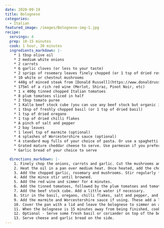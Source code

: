 ```yaml
---
date: 2020-09-19
title: Bolognese 
categories:
  - Italian
featured_image: /images/Bolognese-img-1.jpg
recipe:
  servings: 4
  prep: 10-15 minutes
  cook: 1 hour, 30 minutes
  ingredients_markdown: |-
    * 1 tbsp olive oil
    * 2 medium white onions
    * 2 carrots
    * 6 garlic cloves (or less to your taste)
    * 2 sprigs of rosemary leaves finely chopped (or 1 tsp of dried rosemary)
    * 10 white or chestnut mushrooms
    * 440g of minced steak from [Donald Russell](https://www.donaldrussell.com/minced-steak.html)
    * 175ml of a rich red wine (Merlot, Shiraz, Pinot Noir, etc)
    * 1 x 400g tinned chopped Italian tomatoes
    * 8 plum tomatoes sliced in half
    * 2 tbsp tomato puree
    * 1 Kallo beef stock cube (you can use any beef stock but organic is always better)
    * 1 tbsp of freshly chopped basil (or 1 tsp of dried basil)
    * 1 tsp of dried oregano
    * 1 tsp of dried chilli flakes
    * A pinch of salt and pepper
    * 2 bay leaves
    * 1 level tsp of marmite (optional)
    * 4 splashes of Worcestershire sauce (optional)
    * 4 standard mug fulls of your choice of pasta. Or use a spaghetti measure if using spaghetti. I prefer to use pasta.
    * Grated mature cheddar cheese to serve. Use parmesan if you prefer (optional)
    * Garlic bread of your choice to serve

  directions_markdown: |-
    1. Finely chop the onions, carrots and garlic. Cut the mushrooms and plum tomatoes into halves.
    2. Heat the oil in a pan over medium heat. Once heated, add the chopped carrots and onions. Stir regularly for 5 minutes.
    3. Add the chopped garlic, rosemary and mushrooms. Stir regularly for another 3 minutes. 
    4. Add the mince stir until browned.
    5. Add the red wine and simmer for 4 minutes.
    6. Add the tinned tomatoes, followed by the plum tomatoes and tomato puree.
    7. Add the beef stock cube. Add a little water if necessary.
    8. Stir in the basil, oregano, chilli flakes, salt and pepper, and bay leaves.
    9. Add the marmite and Worcestershire sauce if using. These add a little extra depth of flavour but are not required.
    10. Cover the pan with a lid and leave the bolognese to simmer on a low heat for at least 45 minutes.
    11. When the bolognese is 15 minutes away from being finished, cook your pasta and garlic bread (if using).
    12. Optional - Serve some fresh basil or coriander on top of the bolognese. Usually most would opt for basil but I love coriander so I tend to use that.
    13. Serve cheese and garlic bread on the side. 
---
```

